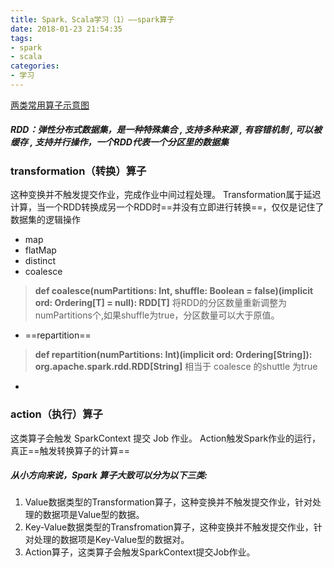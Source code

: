 ```yaml
---
title: Spark、Scala学习（1）——spark算子
date: 2018-01-23 21:54:35
tags:
- spark
- scala
categories:
- 学习
---
```


[两类常用算子示意图](http://note.youdao.com/noteshare?id=0778b37ae517600f91d6c8a9b7d9e02f&sub=BDB9D1C094604D0BA3C71DE3FE72C930)


#####  RDD：弹性分布式数据集，是一种特殊集合 ‚ 支持多种来源 ‚ 有容错机制 ‚ 可以被缓存 ‚ 支持并行操作，一个RDD代表一个分区里的数据集

### transformation（转换）算子
这种变换并不触发提交作业，完成作业中间过程处理。
Transformation属于延迟计算，当一个RDD转换成另一个RDD时==并没有立即进行转换==，仅仅是记住了数据集的逻辑操作

* map
* flatMap
* distinct
* coalesce
> **def coalesce(numPartitions: Int, shuffle: Boolean = false)(implicit ord: Ordering[T] = null): RDD[T]**
> 将RDD的分区数量重新调整为numPartitions个,如果shuffle为true，分区数量可以大于原值。
* ==repartition==
> **def repartition(numPartitions: Int)(implicit ord: Ordering[String]): org.apache.spark.rdd.RDD[String]**
相当于 coalesce 的shuttle 为true
*


### action（执行）算子
这类算子会触发 SparkContext 提交 Job 作业。
Action触发Spark作业的运行，真正==触发转换算子的计算==


##### 从小方向来说，Spark 算子大致可以分为以下三类:
1. Value数据类型的Transformation算子，这种变换并不触发提交作业，针对处理的数据项是Value型的数据。
2. Key-Value数据类型的Transfromation算子，这种变换并不触发提交作业，针对处理的数据项是Key-Value型的数据对。
3. Action算子，这类算子会触发SparkContext提交Job作业。


